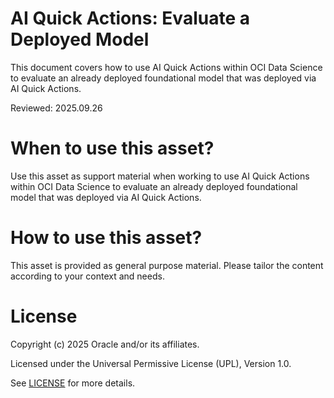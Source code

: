 # AI Quick Actions: Evaluate a Deployed Model
 
This document covers how to use AI Quick Actions within OCI Data Science to evaluate an already deployed foundational model that was deployed via AI Quick Actions.

Reviewed: 2025.09.26
 

# When to use this asset?

Use this asset as support material when working to use AI Quick Actions within OCI Data Science to evaluate an already deployed foundational model that was deployed via AI Quick Actions.


# How to use this asset?

This asset is provided as general purpose material. Please tailor the content according to your context and needs.


# License
 
Copyright (c) 2025 Oracle and/or its affiliates.
 
Licensed under the Universal Permissive License (UPL), Version 1.0.
 
See [LICENSE](https://github.com/oracle-devrel/technology-engineering/blob/main/LICENSE) for more details.
